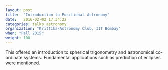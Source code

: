 ```yaml
---
layout: post
title:  "Introduction to Positional Astronomy"
date:   2016-02-02 17:34:22
categories: talks astronomy
organization: "Krittika-Astronomy Club, IIT Bombay"
when: "Fall 2015"
weight: 100
---
```


<a></a>
<p>
This offered an introduction to spherical trigonometry and astronomical co-ordinate systems. Fundamental applications such as prediction of eclipses were mentioned.
</p>
